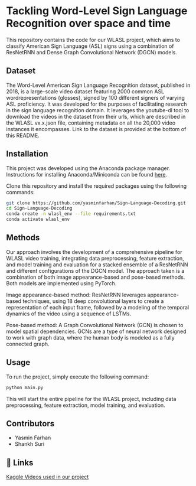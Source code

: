 
# Tackling Word-Level Sign Language Recognition over space and time


This repository contains the code for our WLASL project, which aims to classify American Sign Language (ASL) signs using a combination of ResNetRNN and Dense Graph Convolutional Network (DGCN) models.


## Dataset

The Word-Level American Sign Language Recognition dataset, published in 2018, is a large-scale video dataset featuring 2000 common ASL wordrepresentations (glosses), signed by 100 different signers of varying ASL proficiency. It was developed for the purposes of facilitating research in the sign language recognition domain. It leverages the youtube-dl tool to download the videos in the dataset from their urls, which are described in the WLASL vx.x.json file, containing metadata on all the 20,000 video instances it encompasses. Link to the dataset is provided at the bottom of this README.

## Installation

This project was developed using the Anaconda package manager. Instructions for installing Anaconda/Miniconda can be found [here](https://docs.anaconda.com/free/anaconda/install/index.html).

Clone this repository and install the required packages using the following commands:

```bash
git clone https://github.com/yasminfarhan/Sign-Language-Decoding.git
cd Sign-Language-Decoding
conda create -n wlasl_env --file requirements.txt
conda activate wlasl_env
```

## Methods

Our approach involves the development of a comprehensive pipeline for WLASL video training, integrating data preprocessing, feature extraction, and model training and evaluation for a stacked ensemble of a ResNetRNN and different configurations of the DGCN model. The approach taken is a combination of both image appearance-based and pose-based methods. Both models are implemented using PyTorch.

Image appearance-based method: ResNetRNN leverages appearance-based techniques, using 18 deep convolutional layers to create a representation of each input frame, followed by a modeling of the temporal dynamics of the video using a sequence of LSTMs.

Pose-based method: A Graph Convolutional Network (GCN) is chosen to model spatial dependencies. GCNs are a type of neural network designed to work with graph data, where the human body is modeled as a fully connected graph.

## Usage

To run the project, simply execute the following command:
```bash
python main.py
```
This will start the entire pipeline for the WLASL project, including data preprocessing, feature extraction, model training, and evaluation.

## Contributors

- Yasmin Farhan
- Shankh Suri

## 🔗 Links

[Kaggle Videos used in our project](https://www.kaggle.com/datasets/risangbaskoro/wlasl-processed?select=videos/)
